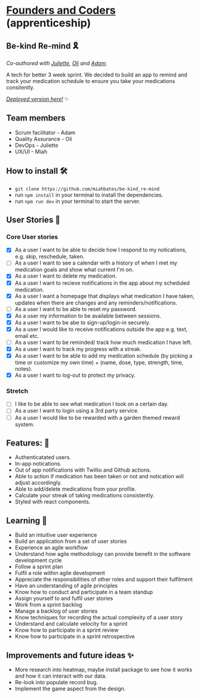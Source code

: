 # [Founders and Coders](https://www.foundersandcoders.com/) (apprenticeship) 

## Be-kind Re-mind 🎗️

*Co-authored with  [Juliette](https://github.com/julietteorpen), [Oli](https://github.com/duckRabbitPy) and [Adam](https://github.com/adam8-9).*

A tech for better 3 week sprint. We decided to build an app to remind and track your medication schedule to ensure you take your medications consitently.

[*Deployed version here!*](https://be-kind-re-mind-omega.vercel.app/) :sparkles:

## Team members
* Scrum facilitator - Adam
* Quality Assurance - Oli
* DevOps - Juliette 
* UX/UI - Miah

## How to install 🛠️
* `git clone https://github.com/miahbates/be-kind_re-mind`
* run `npm install` in your terminal to install the dependencies.
* run `npm run dev` in your terminal to start the server.

## User Stories :busts_in_silhouette:
### Core User stories
- [x] As a user I want to be able to decide how I respond to my notications, e.g. skip, reschedule, taken.
- [ ] As a user I want to see a calendar with a history of when I met my medication goals and show what current I'm on.
- [x] As a user I want to delete my medication.
- [x] As a user I want to recieve notifications in the app about my scheduled medication.
- [x] As a user I want a homepage that displays what medication I have taken, updates when there are changes and any reminders/notifications.  
- [ ] As a user I want to be able to reset my password.
- [x] As a user my information to be available between sessions.
- [x] As a user I want to be abe to sign-up/login-in securely.
- [x] As a user I would like to receive notifications outside the app e.g. text, email etc.
- [ ] As a user I want to be reminded/ track how much medication I have left.
- [x] As a user I want to track my progress with a streak.
- [x] As a user I want to be able to add my medication schedule (by picking a time or customize my own time) + (name, dose, type, strength, time, notes).
- [x] As a user I want to log-out to protect my privacy.
### Stretch
- [ ] I like to be able to see what medication I took on a certain day.
- [ ] As a user I want to login using a 3rd party service.
- [ ] As a user I would like to be rewarded with a garden themed reward system.

## Features: 🌟
* Authenticatated users. 
* In-app notications. 
* Out of app notifications with Twillio and Github actions.
* Able to action if medication has been taken or not and notication will adjust accordingly.
* Able to add/delete medications from your profile.
* Calculate your streak of taking medications consistently.
* Styled with react components.

## Learning 🌱
* Build an intuitive user experience
* Build an application from a set of user stories
* Experience an agile workflow
* Understand how agile methodology can provide benefit in the software development cycle
* Follow a sprint plan
* Fulfil a role within agile development
* Appreciate the responsibilities of other roles and support their fulfilment
* Have an understanding of agile principles
* Know how to conduct and participate in a team standup
* Assign yourself to and fulfil user stories
* Work from a sprint backlog
* Manage a backlog of user stories
* Know techniques for recording the actual complexity of a user story
* Understand and calculate velocity for a sprint
* Know how to participate in a sprint review
* Know how to participate in a sprint retrospective

## Improvements and future ideas ✨
* More research into heatmap, maybe install package to see how it works and how it can interact with our data.
* Re-look into populate record bug.
* Implement the game aspect from the design.
